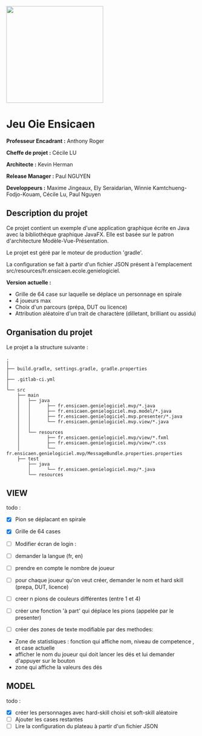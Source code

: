 [<img src="https://www.ensicaen.fr/wp-content/uploads/2017/02/LogoEnsicaen.gif" width="256" >](https://www.ensicaen.fr)

Jeu Oie Ensicaen
================

**Professeur Encadrant :** Anthony Roger

**Cheffe de projet :** Cécile LU

**Architecte :** Kevin Herman

**Release Manager :** Paul NGUYEN

**Developpeurs :** Maxime Jingeaux, Ely Seraidarian, Winnie Kamtchueng-Fodjo-Kouam, Cécile Lu, Paul Nguyen

## Description du projet

Ce projet contient un exemple d'une application graphique écrite en Java avec
la bibliothèque graphique JavaFX. Elle est basée sur le patron d'architecture
Modèle-Vue-Présentation.

Le projet est géré par le moteur de production 'gradle'.

La configuration se fait à partir d'un fichier JSON présent à l'emplacement src/resources/fr.ensicaen.ecole.genielogiciel.

**Version actuelle :** 
- Grille de 64 case sur laquelle se déplace un personnage en spirale
- 4 joueurs max
- Choix d'un parcours (prépa, DUT ou licence)
- Attribution aléatoire d'un trait de charactère (dilletant, brilliant ou assidu)

## Organisation du projet

Le projet a la structure suivante :

    .
    │
    ├── build.gradle, settings.gradle, gradle.properties
    │
    ├── .gitlab-ci.yml
    │
    └── src
        ├── main
        │   ├── java
        │   │      ├── fr.ensicaen.genielogiciel.mvp/*.java
        │   │      ├── fr.ensicaen.genielogiciel.mvp.model/*.java
        │   │      ├── fr.ensicaen.genielogiciel.mvp.presenter/*.java
        │   │      └── fr.ensicaen.genielogiciel.mvp.view/*.java
        │   │
        │   └── resources
        │          ├── fr.ensicaen.genielogiciel.mvp/view/*.fxml
        │          ├── fr.ensicaen.genielogiciel.mvp/view/*.css
        │          └── fr.ensicaen.genielogiciel.mvp/MessageBundle.properties.properties
        ├── test
            ├── java
            │      └── fr.ensicaen.genielogiciel.mvp/*.java
            └── resources

## VIEW
todo : 

- [x] Pion se déplacant en spirale
- [x] Grille de 64 cases
- [ ] Modifier écran de login :
- [ ] demander la langue (fr, en)
- [ ] prendre en compte le nombre de joueur
- [ ] pour chaque joueur qu'on veut créer, demander le nom et hard skill (prepa, DUT, licence)

- [ ] creer n pions de couleurs différentes (entre 1 et 4)

- [ ] créer une fonction 'à part' qui déplace les pions (appelée par le presenter)

- [ ] créer des zones de texte modifiable par des methodes: 
- Zone de statistiques : fonction qui affiche nom, niveau de competence , et case actuelle
- afficher le nom du joueur qui doit lancer les dés et lui demander d'appuyer sur le bouton
- zone qui affiche la valeurs des dés

## MODEL 
todo :

- [x] créer les personnages avec hard-skill choisi et soft-skill aléatoire
- [ ] Ajouter les cases restantes 
- [ ] Lire la configuration du plateau à partir d'un fichier JSON